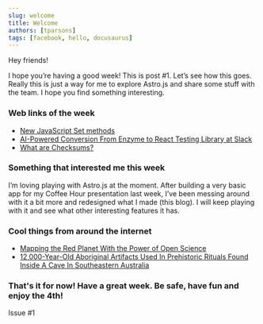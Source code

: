 ```yaml
---
slug: welcome
title: Welcome
authors: [tparsons]
tags: [facebook, hello, docusaurus]
---
```

Hey friends!

I hope you’re having a good week! This is post #1. Let’s see how this goes. Really this is just a way for me to explore Astro.js and share some stuff with the team. I hope you find something interesting.
<!-- truncate -->

### Web links of the week

- [New JavaScript Set methods](https://developer.mozilla.org/en-US/blog/javascript-set-methods/)
- [AI-Powered Conversion From Enzyme to React Testing Library at Slack](https://slack.engineering/balancing-old-tricks-with-new-feats-ai-powered-conversion-from-enzyme-to-react-testing-library-at-slack/)
- [What are Checksums?](https://blog.algomaster.io/p/what-are-checksums)

### Something that interested me this week

I’m loving playing with Astro.js at the moment. After building a very basic app for my Coffee Hour presentation last week, I’ve been messing around with it a bit more and redesigned what I made (this blog). I will keep playing with it and see what other interesting features it has.

### Cool things from around the internet

- [Mapping the Red Planet With the Power of Open Science](https://nam10.safelinks.protection.outlook.com/?url=https%3A%2F%2Fwww.jpl.nasa.gov%2Fnews%2Fmapping-the-red-planet-with-the-power-of-open-science%3Futm_source%3Dcassidoo%26utm_medium%3Demail%26utm_campaign%3Dthe-days-you-work-are-the-best-days-georgia&data=05%7C02%7Ctparsons%40godaddy.com%7Cc0ec5d385d9746d2302508dc999ffd97%7Cd5f1622b14a345a6b069003f8dc4851f%7C0%7C0%7C638554159655000540%7CUnknown%7CTWFpbGZsb3d8eyJWIjoiMC4wLjAwMDAiLCJQIjoiV2luMzIiLCJBTiI6Ik1haWwiLCJXVCI6Mn0%3D%7C20000%7C%7C%7C&sdata=PR03pTF1FgS7mq7vxsS0Z6xnZPQKXfahU7cWix7E6Zc%3D&reserved=0)
- [12,000-Year-Old Aboriginal Artifacts Used In Prehistoric Rituals Found Inside A Cave In Southeastern Australia](https://allthatsinteresting.com/aboriginal-artifacts-cloggs-cave)

### That's it for now! Have a great week. Be safe, have fun and enjoy the 4th!

Issue #1

<!-- ![Docusaurus Plushie](./engineers_in_room_ai.jpg) -->

